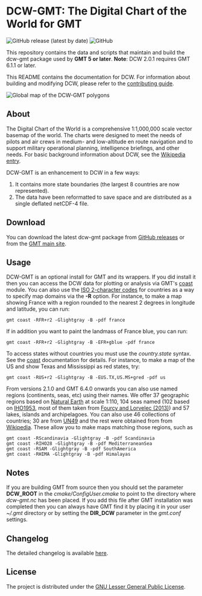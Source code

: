 # DCW-GMT: The Digital Chart of the World for GMT

![GitHub release (latest by date)](https://img.shields.io/github/v/release/GenericMappingTools/dcw-gmt)
![GitHub](https://img.shields.io/github/license/GenericMappingTools/dcw-gmt)

This repository contains the data and scripts that maintain and build
the dcw-gmt package used by **GMT 5 or later**.  **Note**: DCW 2.0.1
requires GMT 6.1.1 or later.

This README contains the documentation for DCW. For information about building
and modifying DCW, please refer to the [contributing guide](CONTRIBUTING.md).

![Global map of the DCW-GMT polygons](https://docs.generic-mapping-tools.org/6.2/_images/dcw-figure.png)

## About

The Digital Chart of the World is a comprehensive 1:1,000,000 scale
vector basemap of the world. The charts were designed to meet the needs
of pilots and air crews in medium- and low-altitude en route navigation
and to support military operational planning, intelligence briefings,
and other needs. For basic background information about DCW, see the
[Wikipedia entry](http://en.wikipedia.org/wiki/Digital_Chart_of_the_World).

DCW-GMT is an enhancement to DCW in a few ways:

1. It contains more state boundaries (the largest 8 countries are now represented).
2. The data have been reformatted to save space and are distributed as a single deflated netCDF-4 file.

## Download

You can download the latest dcw-gmt package from
[GitHub releases](https://github.com/GenericMappingTools/dcw-gmt/releases)
or from the [GMT main site](https://www.generic-mapping-tools.org/download/).

## Usage

DCW-GMT is an optional install for GMT and its wrappers.  If you did install it
then you can access the DCW data for plotting or analysis via GMT's
[coast](https://docs.generic-mapping-tools.org/latest/coast.html) module. You
can also use the [ISO 2-character codes](https://en.wikipedia.org/wiki/ISO_3166-1_alpha-2)
for countries as a way to specify map domains via the **-R** option.  For
instance, to make a map showing France with a region rounded to the nearest 2
degrees in longitude and latitude, you can run:

	gmt coast -RFR+r2 -Glightgray -B -pdf france

If in addition you want to paint the landmass of France blue, you can run:

	gmt coast -RFR+r2 -Glightgray -B -EFR+gblue -pdf france

To access states without countries you must use the *country.state* syntax. See
the [coast](https://docs.generic-mapping-tools.org/latest/coast.html)
documentation for details.  For instance, to make a map of the US and show Texas
and Mississippi as red states, try:

	gmt coast -RUS+r2 -Glightgray -B -EUS.TX,US.MS+gred -pdf us

From versions 2.1.0 and GMT 6.4.0 onwards you can also use named regions (continents, seas, etc) using their names.
We offer 37 geographic regions based on [Natural Earth](https://www.naturalearthdata.com) at scale 1:110, 104 seas 
named (102 based on [IHO1953](https://epic.awi.de/id/eprint/29772/1/IHO1953a.pdf), most of them taken from 
[Fourcy and Lorvelec (2013)](https://www6.rennes.inrae.fr/ese_eng/HRMLOS)) and 57 lakes, islands and archipelagoes.
You can also use 46 collections of countries; 30 are from [UN49](https://unstats.un.org/unsd/methodology/m49/) 
and the rest were obtained from from [Wikipedia](https://en.wikipedia.org/wiki/Subregion). 
These allow you to make maps matching those regions, such as

	gmt coast -RScandinavia -Glightgray -B -pdf Scandinavia
	gmt coast -RIHO28 -Glightgray -B -pdf MediterraneanSea
	gmt coast -RSAM -Glightgray -B -pdf SouthAmerica
	gmt coast -RHIMA -Glightgray -B -pdf Himalayas

## Notes

If you are building GMT from source then you should set the parameter
**DCW_ROOT** in the *cmake/ConfigUser.cmake* to point to the directory where
*dcw-gmt.nc* has been placed.  If you add this file after GMT installation
was completed then you can always have GMT find it by placing it in your
user *~/.gmt* directory or by setting the **DIR_DCW** parameter in the
*gmt.conf* settings.

## Changelog

The detailed changelog is available [here](ChangeLog).

## License

The project is distributed under the
[GNU Lesser General Public License](http://www.gnu.org/licenses/lgpl-3.0.html).
